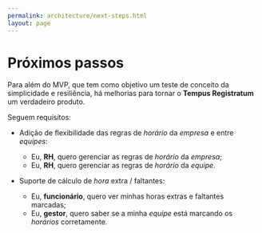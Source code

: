 ```yaml
---
permalink: architecture/next-steps.html
layout: page
---
```

# Próximos passos

Para além do MVP, que tem como objetivo um teste de conceito da simplicidade e resiliência, há melhorias para tornar o **Tempus Registratum** um verdadeiro produto.

Seguem requisitos:

* Adição de flexibilidade das regras de *horário* da *empresa* e entre *equipes*:
  * Eu, **RH**, quero gerenciar as regras de *horário* da *empresa*;
  * Eu, **RH**, quero gerenciar as regras de *horário* da *equipe*.

* Suporte de cálculo de *hora* extra / faltantes:
  * Eu, **funcionário**, quero ver minhas horas extras  e faltantes marcadas;
  * Eu, **gestor**, quero saber se a minha *equipe* está marcando os *horários* corretamente.
